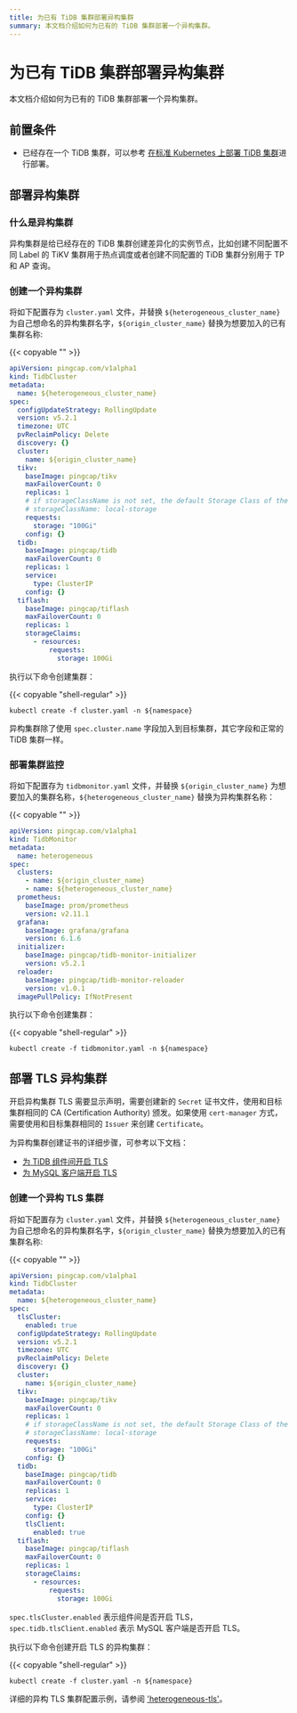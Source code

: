 ```yaml
---
title: 为已有 TiDB 集群部署异构集群
summary: 本文档介绍如何为已有的 TiDB 集群部署一个异构集群。
---
```


# 为已有 TiDB 集群部署异构集群

本文档介绍如何为已有的 TiDB 集群部署一个异构集群。

## 前置条件

* 已经存在一个 TiDB 集群，可以参考 [在标准 Kubernetes 上部署 TiDB 集群](deploy-on-general-kubernetes.md)进行部署。

## 部署异构集群

### 什么是异构集群

异构集群是给已经存在的 TiDB 集群创建差异化的实例节点，比如创建不同配置不同 Label 的 TiKV 集群用于热点调度或者创建不同配置的 TiDB 集群分别用于 TP 和 AP 查询。

### 创建一个异构集群

将如下配置存为 `cluster.yaml` 文件，并替换 `${heterogeneous_cluster_name}` 为自己想命名的异构集群名字，`${origin_cluster_name}` 替换为想要加入的已有集群名称:

{{< copyable "" >}}

```yaml
apiVersion: pingcap.com/v1alpha1
kind: TidbCluster
metadata:
  name: ${heterogeneous_cluster_name}
spec:
  configUpdateStrategy: RollingUpdate
  version: v5.2.1
  timezone: UTC
  pvReclaimPolicy: Delete
  discovery: {}
  cluster:
    name: ${origin_cluster_name}
  tikv:
    baseImage: pingcap/tikv
    maxFailoverCount: 0
    replicas: 1
    # if storageClassName is not set, the default Storage Class of the Kubernetes cluster will be used
    # storageClassName: local-storage
    requests:
      storage: "100Gi"
    config: {}
  tidb:
    baseImage: pingcap/tidb
    maxFailoverCount: 0
    replicas: 1
    service:
      type: ClusterIP
    config: {}
  tiflash:
    baseImage: pingcap/tiflash
    maxFailoverCount: 0
    replicas: 1
    storageClaims:
      - resources:
          requests:
            storage: 100Gi
```

执行以下命令创建集群：

{{< copyable "shell-regular" >}}

```shell
kubectl create -f cluster.yaml -n ${namespace}
```

异构集群除了使用 `spec.cluster.name` 字段加入到目标集群，其它字段和正常的 TiDB 集群一样。

### 部署集群监控

将如下配置存为 `tidbmonitor.yaml` 文件，并替换 `${origin_cluster_name}` 为想要加入的集群名称，`${heterogeneous_cluster_name}` 替换为异构集群名称：

{{< copyable "" >}}

```yaml
apiVersion: pingcap.com/v1alpha1
kind: TidbMonitor
metadata:
  name: heterogeneous
spec:
  clusters:
    - name: ${origin_cluster_name}
    - name: ${heterogeneous_cluster_name}
  prometheus:
    baseImage: prom/prometheus
    version: v2.11.1
  grafana:
    baseImage: grafana/grafana
    version: 6.1.6
  initializer:
    baseImage: pingcap/tidb-monitor-initializer
    version: v5.2.1
  reloader:
    baseImage: pingcap/tidb-monitor-reloader
    version: v1.0.1
  imagePullPolicy: IfNotPresent
```

执行以下命令创建集群：

{{< copyable "shell-regular" >}}

```shell
kubectl create -f tidbmonitor.yaml -n ${namespace}
```

## 部署 TLS 异构集群

开启异构集群 TLS 需要显示声明，需要创建新的 `Secret` 证书文件，使用和目标集群相同的 CA (Certification Authority) 颁发。如果使用 `cert-manager` 方式，需要使用和目标集群相同的 `Issuer` 来创建 `Certificate`。

为异构集群创建证书的详细步骤，可参考以下文档：

- [为 TiDB 组件间开启 TLS](enable-tls-between-components.md)
- [为 MySQL 客户端开启 TLS](enable-tls-for-mysql-client.md)

### 创建一个异构 TLS 集群

将如下配置存为 `cluster.yaml` 文件，并替换 `${heterogeneous_cluster_name}` 为自己想命名的异构集群名字，`${origin_cluster_name}` 替换为想要加入的已有集群名称:

{{< copyable "" >}}

```yaml
apiVersion: pingcap.com/v1alpha1
kind: TidbCluster
metadata:
  name: ${heterogeneous_cluster_name}
spec:
  tlsCluster:
    enabled: true
  configUpdateStrategy: RollingUpdate
  version: v5.2.1
  timezone: UTC
  pvReclaimPolicy: Delete
  discovery: {}
  cluster:
    name: ${origin_cluster_name}
  tikv:
    baseImage: pingcap/tikv
    maxFailoverCount: 0
    replicas: 1
    # if storageClassName is not set, the default Storage Class of the Kubernetes cluster will be used
    # storageClassName: local-storage
    requests:
      storage: "100Gi"
    config: {}
  tidb:
    baseImage: pingcap/tidb
    maxFailoverCount: 0
    replicas: 1
    service:
      type: ClusterIP
    config: {}
    tlsClient:
      enabled: true
  tiflash:
    baseImage: pingcap/tiflash
    maxFailoverCount: 0
    replicas: 1
    storageClaims:
      - resources:
          requests:
            storage: 100Gi
```

`spec.tlsCluster.enabled` 表示组件间是否开启 TLS，`spec.tidb.tlsClient.enabled` 表示 MySQL 客户端是否开启 TLS。

执行以下命令创建开启 TLS 的异构集群：

{{< copyable "shell-regular" >}}

```shell
kubectl create -f cluster.yaml -n ${namespace}
```

详细的异构 TLS 集群配置示例，请参阅 ['heterogeneous-tls'](https://github.com/pingcap/tidb-operator/tree/master/examples/heterogeneous-tls)。
